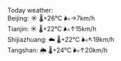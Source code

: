 Today weather:  
Beijing: ☀️   🌡️+26°C 🌬️→7km/h  
Tianjin: ☀️   🌡️+22°C 🌬️↑15km/h  
Shijiazhuang: ☁️   🌡️+22°C 🌬️↖19km/h  
Tangshan: 🌦   🌡️+24°C 🌬️↑20km/h  
